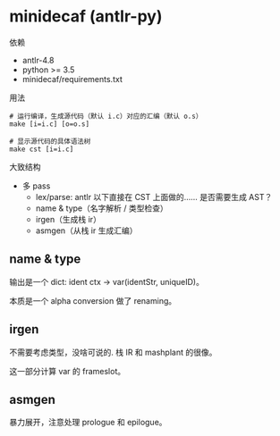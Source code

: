 # minidecaf (antlr-py)
依赖
* antlr-4.8
* python >= 3.5
* minidecaf/requirements.txt

用法
```
# 运行编译，生成源代码（默认 i.c）对应的汇编（默认 o.s）
make [i=i.c] [o=o.s]

# 显示源代码的具体语法树
make cst [i=i.c]
```

大致结构
* 多 pass
  - lex/parse: antlr
    以下直接在 CST 上面做的…… 是否需要生成 AST？
  - name & type（名字解析 / 类型检查）
  - irgen（生成栈 ir）
  - asmgen（从栈 ir 生成汇编）

## name & type
输出是一个 dict: ident ctx -> var(identStr, uniqueID)。

本质是一个 alpha conversion 做了 renaming。

## irgen
不需要考虑类型，没啥可说的. 栈 IR 和 mashplant 的很像。

这一部分计算 var 的 frameslot。

## asmgen
暴力展开，注意处理 prologue 和 epilogue。
